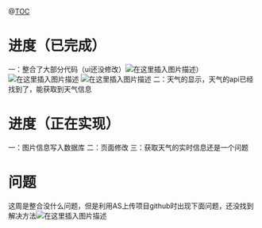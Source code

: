 ﻿@[TOC](3-16日周报)
#  进度（已完成）

一：整合了大部分代码（ui还没修改）![在这里插入图片描述](https://img-blog.csdnimg.cn/20200316122852859.png?x-oss-process=image/watermark,type_ZmFuZ3poZW5naGVpdGk,shadow_10,text_aHR0cHM6Ly9ibG9nLmNzZG4ubmV0L0l0X2lzX0lUXw==,size_16,color_FFFFFF,t_70)）
![在这里插入图片描述](https://img-blog.csdnimg.cn/20200316122813230.png?x-oss-process=image/watermark,type_ZmFuZ3poZW5naGVpdGk,shadow_10,text_aHR0cHM6Ly9ibG9nLmNzZG4ubmV0L0l0X2lzX0lUXw==,size_16,color_FFFFFF,t_70)
![在这里插入图片描述](https://img-blog.csdnimg.cn/20200316122922118.png?x-oss-process=image/watermark,type_ZmFuZ3poZW5naGVpdGk,shadow_10,text_aHR0cHM6Ly9ibG9nLmNzZG4ubmV0L0l0X2lzX0lUXw==,size_16,color_FFFFFF,t_70)
二：天气的显示，天气的api已经找到了，能获取到天气信息
# 进度（正在实现）
一：图片信息写入数据库
二：页面修改
三：获取天气的实时信息还是一个问题
# 问题
这周是整合没什么问题，但是利用AS上传项目github时出现下面问题，还没找到解决方法![在这里插入图片描述](https://img-blog.csdnimg.cn/20200316122635380.png?x-oss-process=image/watermark,type_ZmFuZ3poZW5naGVpdGk,shadow_10,text_aHR0cHM6Ly9ibG9nLmNzZG4ubmV0L0l0X2lzX0lUXw==,size_16,color_FFFFFF,t_70)



